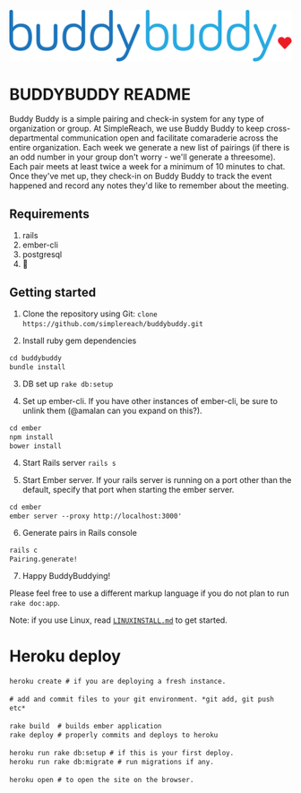 ![Alt text](/ember/app/styles/images/logo.png?raw=true "Buddy Buddy Logo")


# BUDDYBUDDY README
Buddy Buddy is a simple pairing and check-in system for any type of organization or group. At SimpleReach, we use Buddy Buddy to keep cross-departmental communication open and facilitate comaraderie across the entire organization. Each week we generate a new list of pairings (if there is an odd number in your group don't worry - we'll generate a threesome). Each pair meets at least twice a week for a minimum of 10 minutes to chat. Once they've met up, they check-in on Buddy Buddy to track the event happened and record any notes they'd like to remember about the meeting.

## Requirements
1. rails
2. ember-cli
3. postgresql
4. :beers:

## Getting started
1. Clone the repository using Git:
`clone https://github.com/simplereach/buddybuddy.git`

2. Install ruby gem dependencies
```
cd buddybuddy
bundle install
```

3. DB set up
`rake db:setup`

4. Set up ember-cli. If you have other instances of ember-cli, be sure to unlink them (@amalan can you expand on this?).
```
cd ember
npm install
bower install
```

4. Start Rails server
`rails s`

5. Start Ember server. If your rails server is running on a port other than the default, specify that port when starting the ember server.
```
cd ember
ember server --proxy http://localhost:3000'
```

6. Generate pairs in Rails console
```
rails c
Pairing.generate!
```

7. Happy BuddyBuddying!

Please feel free to use a different markup language if you do not plan to run
`rake doc:app`.

Note: if you use Linux, read [`LINUXINSTALL.md`](LINUXINSTALL.md) to get started.


# Heroku deploy
```
heroku create # if you are deploying a fresh instance.

# add and commit files to your git environment. *git add, git push etc*

rake build  # builds ember application
rake deploy # properly commits and deploys to heroku

heroku run rake db:setup # if this is your first deploy.
heroku run rake db:migrate # run migrations if any.

heroku open # to open the site on the browser.
```
